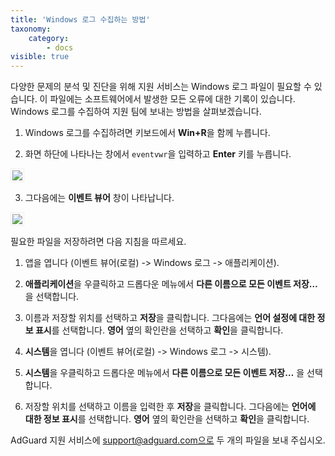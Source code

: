```yaml
---
title: 'Windows 로그 수집하는 방법'
taxonomy:
    category:
        - docs
visible: true
---
```


다양한 문제의 분석 및 진단을 위해 지원 서비스는 Windows 로그 파일이 필요할 수 있습니다. 이 파일에는 소프트웨어에서 발생한 모든 오류에 대한 기록이 있습니다. Windows 로그를 수집하여 지원 팀에 보내는 방법을 살펴보겠습니다. 

1. Windows 로그를 수집하려면 키보드에서 **Win+R**을 함께 누릅니다.

2. 화면 하단에 나타나는 창에서 `eventvwr`을 입력하고 **Enter** 키를 누릅니다.

<img src="https://cdn.adguard.com/Adguard/kb/newscreenshots/Ko/ko_event_logs_1.png" style="border: 1px solid #efefef; max-width: 350px; padding: 2px;">

3. 그다음에는 **이벤트 뷰어** 창이 나타납니다.

<img src="https://cdn.adguard.com/Adguard/kb/newscreenshots/Ko/ko_event_logs_2.png" style="border: 1px solid #efefef; max-width: 650px; padding: 2px;">

필요한 파일을 저장하려면 다음 지침을 따르세요.

 1. 앱을 엽니다 (이벤트 뷰어(로컬) -> Windows 로그 -> 애플리케이션).

 2. **애플리케이션**을 우클릭하고 드롭다운 메뉴에서 **다른 이름으로 모든 이벤트 저장…** 을 선택합니다.

 3. 이름과 저장할 위치를 선택하고 **저장**을 클릭합니다. 그다음에는 **언어 설정에 대한 정보 표시**를 선택합니다. **영어** 옆의 확인란을 선택하고 **확인**을 클릭합니다.

 4. **시스템**을 엽니다 (이벤트 뷰어(로컬) -> Windows 로그 -> 시스템).

 5. **시스템**을 우클릭하고 드롭다운 메뉴에서 **다른 이름으로 모든 이벤트 저장…** 을 선택합니다.

 6. 저장할 위치를 선택하고 이름을 입력한 후 **저장**을 클릭합니다. 그다음에는 **언어에 대한 정보 표시**를 선택합니다. **영어** 옆의 확인란을 선택하고 **확인**을 클릭합니다.

AdGuard 지원 서비스에 support@adguard.com으로 두 개의 파일을 보내 주십시오.
